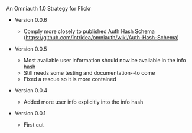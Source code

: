 An Omniauth 1.0 Strategy for Flickr

 * Version 0.0.6 

   - Comply more closely to published Auth Hash Schema
     (https://github.com/intridea/omniauth/wiki/Auth-Hash-Schema)

 * Version 0.0.5 
 
   - Most available user information should now be available in the info hash
   - Still needs some testing and documentation--to come
   - Fixed a rescue so it is more contained

 * Version 0.0.4

   - Added more user info explicitly into the info hash

 * Version 0.0.1

   - First cut
